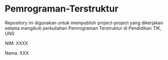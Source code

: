 # Pemrograman-Terstruktur

Repository ini digunakan untuk mempublish project-project yang dikerjakan selama mengikuti perkuliahan Pemrograman Terstruktur di Pendidikan TIK, UNS

NIM: XXXX

Nama: XXX
